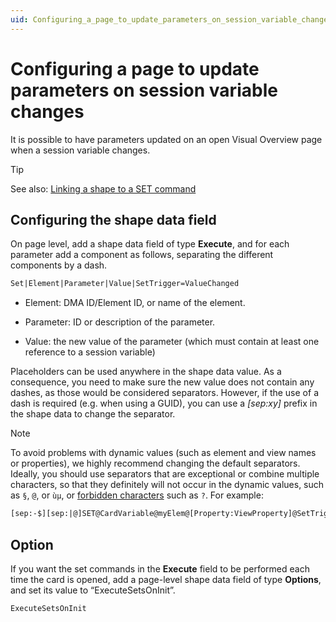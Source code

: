 ```yaml
---
uid: Configuring_a_page_to_update_parameters_on_session_variable_changes
---
```


# Configuring a page to update parameters on session variable changes

It is possible to have parameters updated on an open Visual Overview page when a session variable changes.

> [!TIP]
> See also: [Linking a shape to a SET command](xref:Linking_a_shape_to_a_SET_command)

## Configuring the shape data field

On page level, add a shape data field of type **Execute**, and for each parameter add a component as follows, separating the different components by a dash.

```txt
Set|Element|Parameter|Value|SetTrigger=ValueChanged
```

- Element: DMA ID/Element ID, or name of the element.

- Parameter: ID or description of the parameter.

- Value: the new value of the parameter (which must contain at least one reference to a session variable)

Placeholders can be used anywhere in the shape data value. As a consequence, you need to make sure the new value does not contain any dashes, as those would be considered separators. However, if the use of a dash is required (e.g. when using a GUID), you can use a *\[sep:xy\]* prefix in the shape data to change the separator.

> [!NOTE]
> To avoid problems with dynamic values (such as element and view names or properties), we highly recommend changing the default separators. Ideally, you should use separators that are exceptional or combine multiple characters, so that they definitely will not occur in the dynamic values, such as `§`, `@`, or `ùµ`, or [forbidden characters](xref:Forbidden_characters) such as `?`. For example:
>
> ```txt
> [sep:-$][sep:|@]SET@CardVariable@myElem@[Property:ViewProperty]@SetTrigger=ValueChanged$[sep:|@]SET@CardVariable@IP@[RegexMatch:[sep:,#](?:\d{1,3}\.){3}\d{1,3}(?=[^|]*$)#[param:[cardvar:myElem],1002]]@SetTrigger=ValueChanged
> ```

## Option

If you want the set commands in the **Execute** field to be performed each time the card is opened, add a page-level shape data field of type **Options**, and set its value to “ExecuteSetsOnInit”.

```txt
ExecuteSetsOnInit
```
